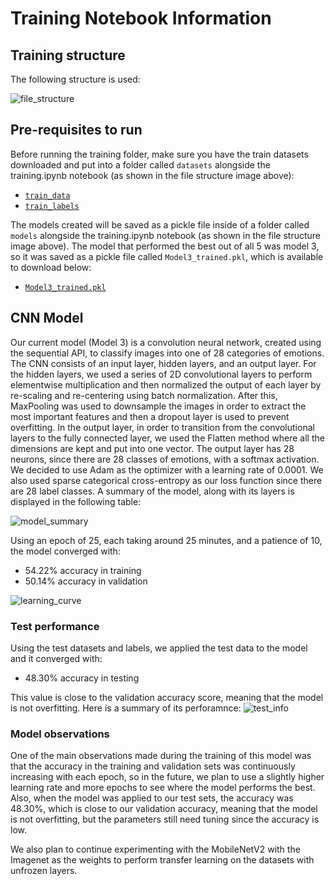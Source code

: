 # Training Notebook Information

## Training structure
The following structure is used:

![file_structure](https://github.com/dianas11xx/Cue-Cetera/blob/main/ModelControl/readme_imgs/file_structure.jpg)

## Pre-requisites to run
Before running the training folder, make sure you have the train datasets downloaded and put into a folder called `datasets` alongside the training.ipynb notebook (as shown in the file structure image above):
- [`train_data`](https://drive.google.com/file/d/1i2jtb_qB7lU_q1wY92LdHxY2KueWIZGR/view?usp=sharing)
- [`train_labels`](https://drive.google.com/file/d/1wWGWjUqYe483GSULzRGE7Bp2iD9BUsv4/view?usp=sharing)

The models created will be saved as a pickle file inside of a folder called `models` alongside the training.ipynb notebook (as shown in the file structure image above).
The model that performed the best out of all 5 was model 3, so it was saved as a pickle file called `Model3_trained.pkl`, which is available to download below:
- [`Model3_trained.pkl`](https://drive.google.com/file/d/1UzJZCJAuHcSxOCfhjRrInMVtZSn-7g0W/view?usp=sharing)

## CNN Model 

Our current model (Model 3) is a convolution neural network, created using the sequential API, to classify images into one of 28 categories of emotions. The CNN consists of an input layer, hidden layers, and an output layer. For the hidden layers, we used a series of 2D convolutional layers to perform elementwise multiplication and then normalized the output of each layer by re-scaling and re-centering using batch normalization. After this, MaxPooling was used to downsample the images in order to extract the most important features and then a dropout layer is used to prevent overfitting. In the output layer, in order to transition from the convolutional layers to the fully connected layer, we used the Flatten method where all the dimensions are kept and put into one vector. The output layer has 28 neurons, since there are 28 classes of emotions, with a softmax activation. We decided to use Adam as the optimizer with a learning rate of 0.0001. We also used sparse categorical cross-entropy as our loss function since there are 28 label classes. A summary of the model, along with its layers is displayed in the following table:

![model_summary](https://github.com/dianas11xx/Cue-Cetera/blob/main/ModelControl/readme_imgs/full_ms.PNG)

Using an epoch of 25, each taking around 25 minutes, and a patience of 10, the model converged with:
- 54.22% accuracy in training
- 50.14% accuracy in validation

![learning_curve](https://github.com/dianas11xx/Cue-Cetera/blob/main/ModelControl/readme_imgs/learning_curve.PNG)

### Test performance

Using the test datasets and labels, we applied the test data to the model and it converged with:
- 48.30% accuracy in testing

This value is close to the validation accuracy score, meaning that the model is not overfitting. Here is a summary of its perforamnce:
![test_info](https://github.com/dianas11xx/Cue-Cetera/blob/main/ModelControl/readme_imgs/test_performance.PNG)

### Model observations

One of the main observations made during the training of this model was that the accuracy in the training and validation sets was continuously increasing with each epoch, so in the future, we plan to use a slightly higher learning rate and more epochs to see where the model performs the best. Also, when the model was applied to our test sets, the accuracy was 48.30%, which is close to our validation accuracy, meaning that the model is not overfitting, but the parameters still need tuning since the accuracy is low. 

We also plan to continue experimenting with the MobileNetV2 with the Imagenet as the weights to perform transfer learning on the datasets with unfrozen layers. 



